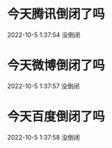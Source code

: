 # 今天腾讯倒闭了吗

2022-10-5 1:37:54 没倒闭

# 今天微博倒闭了吗

2022-10-5 1:37:57 没倒闭

# 今天百度倒闭了吗

2022-10-5 1:37:58 没倒闭

